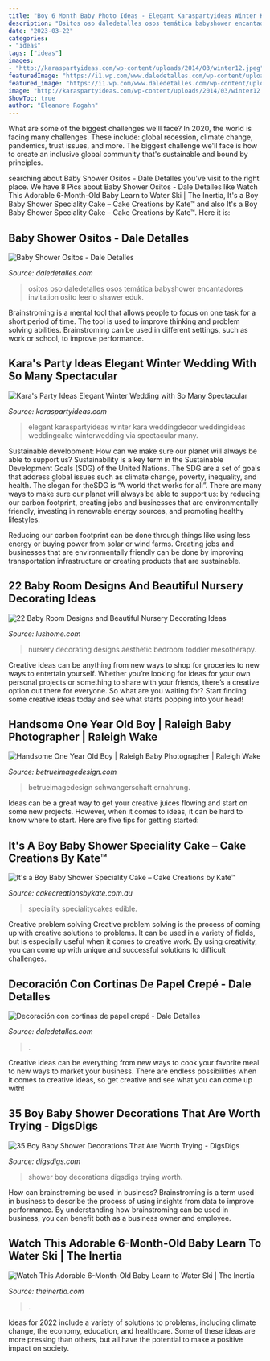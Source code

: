 ```yaml
---
title: "Boy 6 Month Baby Photo Ideas - Elegant Karaspartyideas Winter Kara Weddingdecor Weddingideas Weddingcake Winterwedding Via Spectacular Many"
description: "Ositos oso daledetalles osos temática babyshower encantadores invitation osito leerlo shawer eduk"
date: "2023-03-22"
categories:
- "ideas"
tags: ["ideas"]
images:
- "http://karaspartyideas.com/wp-content/uploads/2014/03/winter12.jpeg"
featuredImage: "https://i1.wp.com/www.daledetalles.com/wp-content/uploads/2016/08/decoracion-con-papel-creppe7.jpg"
featured_image: "https://i1.wp.com/www.daledetalles.com/wp-content/uploads/2016/08/decoracion-con-papel-creppe7.jpg"
image: "http://karaspartyideas.com/wp-content/uploads/2014/03/winter12.jpeg"
ShowToc: true
author: "Eleanore Rogahn"
---
```



What are some of the biggest challenges we'll face?
In 2020, the world is facing many challenges. These include: global recession, climate change, pandemics, trust issues, and more. The biggest challenge we'll face is how to create an inclusive global community that's sustainable and bound by principles.

	

		
searching about Baby Shower Ositos - Dale Detalles you've visit to the right place. We have 8 Pics about Baby Shower Ositos - Dale Detalles like Watch This Adorable 6-Month-Old Baby Learn to Water Ski | The Inertia, It&#039;s a Boy Baby Shower Speciality Cake – Cake Creations by Kate™ and also It&#039;s a Boy Baby Shower Speciality Cake – Cake Creations by Kate™. Here it is:
		
    
## Baby Shower Ositos - Dale Detalles

<img loading=lazy src="https://i1.wp.com/www.daledetalles.com/wp-content/uploads/2016/02/ositos5.jpg" onerror="this.onerror=null;this.src='https://tse4.mm.bing.net/th?id=OIP.tjjrpHszuSfadyzXRB4fhQHaLH&amp;pid=15.1';" alt="Baby Shower Ositos - Dale Detalles">

_Source: daledetalles.com_

>ositos oso daledetalles osos temática babyshower encantadores invitation osito leerlo shawer eduk. 

	

Brainstroming is a mental tool that allows people to focus on one task for a short period of time. The tool is used to improve thinking and problem solving abilities. Brainstroming can be used in different settings, such as work or school, to improve performance.

    
## Kara&#039;s Party Ideas Elegant Winter Wedding With So Many Spectacular

<img loading=lazy src="http://karaspartyideas.com/wp-content/uploads/2014/03/winter12.jpeg" onerror="this.onerror=null;this.src='https://tse2.mm.bing.net/th?id=OIP.8bUiPcIY8Rhgk08q1GFk9gHaLH&amp;pid=15.1';" alt="Kara&#039;s Party Ideas Elegant Winter Wedding with So Many Spectacular">

_Source: karaspartyideas.com_

>elegant karaspartyideas winter kara weddingdecor weddingideas weddingcake winterwedding via spectacular many. 

	

Sustainable development: How can we make sure our planet will always be able to support us?
Sustainability is a key term in the Sustainable Development Goals (SDG) of the United Nations. The SDG are a set of goals that address global issues such as climate change, poverty, inequality, and health. The slogan for theSDG is “A world that works for all”.
There are many ways to make sure our planet will always be able to support us: by reducing our carbon footprint, creating jobs and businesses that are environmentally friendly, investing in renewable energy sources, and promoting healthy lifestyles.

Reducing our carbon footprint can be done through things like using less energy or buying power from solar or wind farms. Creating jobs and businesses that are environmentally friendly can be done by improving transportation infrastructure or creating products that are sustainable.

    
## 22 Baby Room Designs And Beautiful Nursery Decorating Ideas

<img loading=lazy src="http://www.lushome.com/wp-content/uploads/2013/08/nursery-decorating-ideas-baby-room-designs-8.jpg" onerror="this.onerror=null;this.src='https://tse2.mm.bing.net/th?id=OIP.cAnO5hb8axt2Co_pZeMU7wHaGx&amp;pid=15.1';" alt="22 Baby Room Designs and Beautiful Nursery Decorating Ideas">

_Source: lushome.com_

>nursery decorating designs aesthetic bedroom toddler mesotherapy. 

	

Creative ideas can be anything from new ways to shop for groceries to new ways to entertain yourself. Whether you’re looking for ideas for your own personal projects or something to share with your friends, there’s a creative option out there for everyone. So what are you waiting for? Start finding some creative ideas today and see what starts popping into your head!

    
## Handsome One Year Old Boy | Raleigh Baby Photographer | Raleigh Wake

<img loading=lazy src="https://betrueimagedesign.com/wp-content/uploads/2016/01/12-10286-post/first-birthday-outdoor-photos(pp_w768_h1664).jpg" onerror="this.onerror=null;this.src='https://tse3.mm.bing.net/th?id=OIP.a2oKw1mI1uuLM4IyKuwpOwHaQD&amp;pid=15.1';" alt="Handsome One Year Old Boy | Raleigh Baby Photographer | Raleigh Wake">

_Source: betrueimagedesign.com_

>betrueimagedesign schwangerschaft ernahrung. 

	

Ideas can be a great way to get your creative juices flowing and start on some new projects. However, when it comes to ideas, it can be hard to know where to start. Here are five tips for getting started: 

    
## It&#039;s A Boy Baby Shower Speciality Cake – Cake Creations By Kate™

<img loading=lazy src="http://cdn.shopify.com/s/files/1/2254/9307/products/it-s-a-boy-baby-shower-speciality-cake-cake-creations-by-kate-specialitycakes-7005094707313_1024x1024.jpg?v=1568636996" onerror="this.onerror=null;this.src='https://tse1.mm.bing.net/th?id=OIP.xX62E58VBYRwTwD90Y997AHaJo&amp;pid=15.1';" alt="It&#039;s a Boy Baby Shower Speciality Cake – Cake Creations by Kate™">

_Source: cakecreationsbykate.com.au_

>speciality specialitycakes edible. 

	

Creative problem solving
Creative problem solving is the process of coming up with creative solutions to problems. It can be used in a variety of fields, but is especially useful when it comes to creative work. By using creativity, you can come up with unique and successful solutions to difficult challenges.

    
## Decoración Con Cortinas De Papel Crepé - Dale Detalles

<img loading=lazy src="https://i1.wp.com/www.daledetalles.com/wp-content/uploads/2016/08/decoracion-con-papel-creppe7.jpg" onerror="this.onerror=null;this.src='https://tse2.mm.bing.net/th?id=OIP.0EOvMXrU5VQqt_BK8aCABgHaLD&amp;pid=15.1';" alt="Decoración con cortinas de papel crepé - Dale Detalles">

_Source: daledetalles.com_

>. 

	

Creative ideas can be everything from new ways to cook your favorite meal to new ways to market your business. There are endless possibilities when it comes to creative ideas, so get creative and see what you can come up with!

    
## 35 Boy Baby Shower Decorations That Are Worth Trying - DigsDigs

<img loading=lazy src="https://www.digsdigs.com/photos/turquoise-drinks-for-a-boy-baby-shower.jpg" onerror="this.onerror=null;this.src='https://tse3.mm.bing.net/th?id=OIP._2UzKT-EJG9vDJEePhhwgwHaLG&amp;pid=15.1';" alt="35 Boy Baby Shower Decorations That Are Worth Trying - DigsDigs">

_Source: digsdigs.com_

>shower boy decorations digsdigs trying worth. 

	

How can brainstroming be used in business?
Brainstroming is a term used in business to describe the process of using insights from data to improve performance. By understanding how brainstroming can be used in business, you can benefit both as a business owner and employee.

    
## Watch This Adorable 6-Month-Old Baby Learn To Water Ski | The Inertia

<img loading=lazy src="http://cdn1.theinertia.com/wp-content/uploads/2020/09/baby.jpg" onerror="this.onerror=null;this.src='https://tse1.mm.bing.net/th?id=OIP.RoXIbRVhrMwZTpNbYgb3MgHaES&amp;pid=15.1';" alt="Watch This Adorable 6-Month-Old Baby Learn to Water Ski | The Inertia">

_Source: theinertia.com_

>. 

	

Ideas for 2022 include a variety of solutions to problems, including climate change, the economy, education, and healthcare. Some of these ideas are more pressing than others, but all have the potential to make a positive impact on society.

